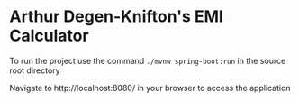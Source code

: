 # Arthur Degen-Knifton's EMI Calculator

To run the project use the command `./mvnw spring-boot:run` in the source root directory

Navigate to http://localhost:8080/ in your browser to access the application
